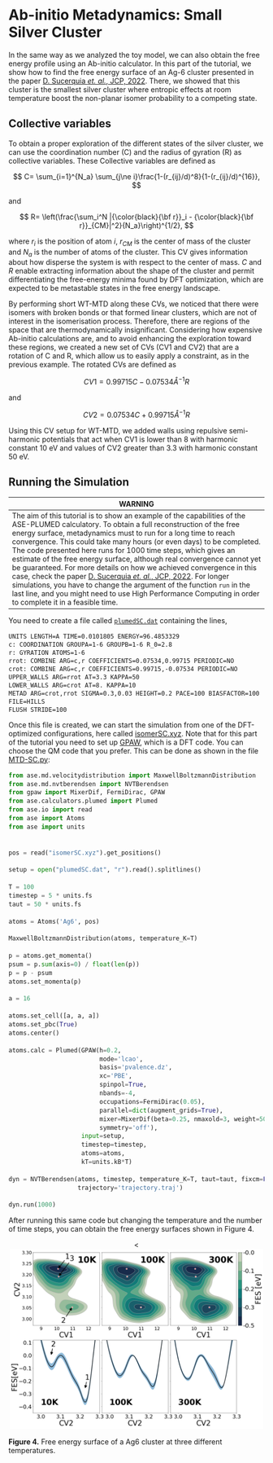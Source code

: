 # Ab-initio Metadynamics: Small Silver Cluster

In the same way as we analyzed the toy model, we can also obtain the free energy profile using an Ab-initio calculator. In this part of the tutorial, we show how to find the free energy surface of an Ag-6 cluster presented in the paper [D. Sucerquia *et. al.*, JCP, 2022](https://doi.org/10.1063/5.0082332). There, we showed that this cluster is the smallest silver cluster where entropic effects at room temperature boost the non-planar isomer probability to a competing state.

## Collective variables

To obtain a proper exploration of the different states of the silver cluster, we can use the coordination number (C) and the radius of gyration (R) as collective variables. These Collective variables are defined as

$$
C= \sum_{i=1}^{N_a} \sum_{j\ne i}\frac{1-(r_{ij}/d)^8}{1-(r_{ij}/d)^{16}},
$$

and

$$
R= \left(\frac{\sum_i^N |{\color{black}{\bf r}}_i - {\color{black}{\bf r}}_{CM}|^2}{N_a}\right)^{1/2},
$$

where $r_i$ is the position of atom $i$, $r_{CM}$ is the center of mass of the cluster and $N_a$ is the number of atoms of the cluster. This CV gives information about how disperse the system is with respect to the center of mass. $C$ and $R$ enable extracting information about the shape of the cluster and permit differentiating the free-energy minima found by DFT optimization, which are expected to be metastable states in the free energy landscape.

By performing short WT-MTD along these CVs, we noticed that there were isomers with broken bonds or that formed linear clusters, which are not of interest in the isomerisation process. Therefore, there are regions of the space that are thermodynamically insignificant. Considering how expensive Ab-initio calculations are, and to avoid enhancing the exploration toward these regions, we created a new set of CVs (CV1 and CV2) that are a rotation of C and R, which allow us to easily apply a constraint, as in the previous example. The rotated CVs are defined as
 
$$
CV 1 = 0.99715 C − 0.07534Å^{−1} R
$$

and

$$
CV 2 = 0.07534 C + 0.99715Å^{−1} R
$$

Using this CV setup for WT-MTD, we added walls using repulsive semi-harmonic potentials that act when CV1 is lower than 8 with harmonic constant 10 eV and values of CV2 greater than 3.3 with harmonic constant 50 eV.

## Running the Simulation

| **WARNING** |
| ---         |
| The aim of this tutorial is to show an example of the capabilities of the ASE-PLUMED calculatory. To obtain a full reconstruction of the free energy surface, metadynamics must to run for a long time to reach convergence. This could take many hours (or even days) to be completed. The code presented here runs for 1000 time steps, which gives an estimate of the free energy surface, although real convergence cannot yet be guaranteed. For more details on how we achieved convergence in this case, check the paper [D. Sucerquia *et. al.*, JCP, 2022](https://doi.org/10.1063/5.0082332). For longer simulations, you have to change the argument of the function `run` in the last line, and you might need to use High Performance Computing in order to complete it in a feasible time.|

You need to create a file called [`plumedSC.dat`](https://github.com/Sucerquia/ASE-PLUMED_tutorial/blob/master/files/plumedSC.dat) containing the lines,

```plumed
UNITS LENGTH=A TIME=0.0101805 ENERGY=96.4853329
c: COORDINATION GROUPA=1-6 GROUPB=1-6 R_0=2.8
r: GYRATION ATOMS=1-6
rrot: COMBINE ARG=c,r COEFFICIENTS=0.07534,0.99715 PERIODIC=NO
crot: COMBINE ARG=c,r COEFFICIENTS=0.99715,-0.07534 PERIODIC=NO
UPPER_WALLS ARG=rrot AT=3.3 KAPPA=50
LOWER_WALLS ARG=crot AT=8. KAPPA=10
METAD ARG=crot,rrot SIGMA=0.3,0.03 HEIGHT=0.2 PACE=100 BIASFACTOR=100 FILE=HILLS
FLUSH STRIDE=100
```

Once this file is created, we can start the simulation from one of the DFT-optimized configurations, here called [isomerSC.xyz](https://github.com/Sucerquia/ASE-PLUMED_tutorial/blob/master/files/isomerSC.xyz). Note that for this part of the tutorial you need to set up [GPAW](https://gpaw.readthedocs.io/), which is a DFT code. You can choose the QM code that you prefer. This can be done as shown in the file [MTD-SC.py](https://github.com/Sucerquia/ASE-PLUMED_tutorial/blob/master/files/MTD-SC.py):

``` python
from ase.md.velocitydistribution import MaxwellBoltzmannDistribution
from ase.md.nvtberendsen import NVTBerendsen
from gpaw import MixerDif, FermiDirac, GPAW
from ase.calculators.plumed import Plumed
from ase.io import read
from ase import Atoms
from ase import units


pos = read("isomerSC.xyz").get_positions()

setup = open("plumedSC.dat", "r").read().splitlines()

T = 100
timestep = 5 * units.fs
taut = 50 * units.fs

atoms = Atoms('Ag6', pos)

MaxwellBoltzmannDistribution(atoms, temperature_K=T)

p = atoms.get_momenta()
psum = p.sum(axis=0) / float(len(p))
p = p - psum
atoms.set_momenta(p)

a = 16

atoms.set_cell([a, a, a])
atoms.set_pbc(True)
atoms.center()

atoms.calc = Plumed(GPAW(h=0.2,
                         mode='lcao',
                         basis='pvalence.dz',
                         xc='PBE',
                         spinpol=True,
                         nbands=-4,
                         occupations=FermiDirac(0.05),
                         parallel=dict(augment_grids=True),
                         mixer=MixerDif(beta=0.25, nmaxold=3, weight=50.0),
                         symmetry='off'),
                    input=setup,
                    timestep=timestep,
                    atoms=atoms,
                    kT=units.kB*T)

dyn = NVTBerendsen(atoms, timestep, temperature_K=T, taut=taut, fixcm=False,
                   trajectory='trajectory.traj')

dyn.run(1000)
```

After running this same code but changing the temperature and the number of time steps, you can obtain the free energy surfaces shown in Figure 4. 

<div align="center">
   <<img src="files/Ag6-FES.png"  width="500">
</div>

**Figure 4.** Free energy surface of a Ag6 cluster at three different temperatures.
